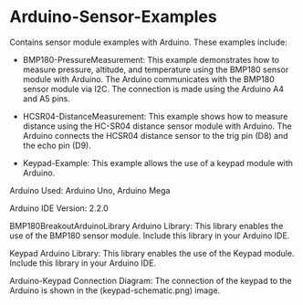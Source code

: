 # Arduino-Sensor-Examples
Contains sensor module examples with Arduino. These examples include:

- BMP180-PressureMeasurement: This example demonstrates how to measure pressure, altitude, and temperature using the BMP180 sensor module with Arduino. The Arduino communicates with the BMP180 sensor module via I2C. The connection is made using the Arduino A4 and A5 pins.

- HCSR04-DistanceMeasurement: This example shows how to measure distance using the HC-SR04 distance sensor module with Arduino. The Arduino connects the HCSR04 distance sensor to the trig pin (D8) and the echo pin (D9).

- Keypad-Example: This example allows the use of a keypad module with Arduino.

Arduino Used: Arduino Uno, Arduino Mega

Arduino IDE Version: 2.2.0

BMP180BreakoutArduinoLibrary Arduino Library: This library enables the use of the BMP180 sensor module. Include this library in your Arduino IDE.

Keypad Arduino Library: This library enables the use of the Keypad module. Include this library in your Arduino IDE.

Arduino-Keypad Connection Diagram: The connection of the keypad to the Arduino is shown in the (keypad-schematic.png) image.